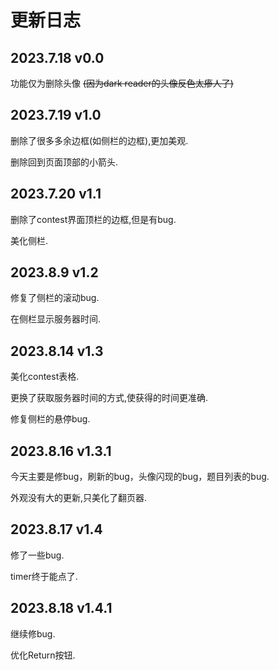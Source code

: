 # 更新日志

## 2023.7.18 v0.0

功能仅为删除头像 ~~(因为dark reader的头像反色太瘆人了)~~

## 2023.7.19 v1.0

删除了很多多余边框(如侧栏的边框),更加美观.

删除回到页面顶部的小箭头.

## 2023.7.20 v1.1

删除了contest界面顶栏的边框,但是有bug.

美化侧栏.

## 2023.8.9 v1.2

修复了侧栏的滚动bug.

在侧栏显示服务器时间.

## 2023.8.14 v1.3

美化contest表格.

更换了获取服务器时间的方式,使获得的时间更准确.

修复侧栏的悬停bug.

## 2023.8.16 v1.3.1

今天主要是修bug，刷新的bug，头像闪现的bug，题目列表的bug.

外观没有大的更新,只美化了翻页器.

## 2023.8.17 v1.4

修了一些bug.

timer终于能点了.

## 2023.8.18 v1.4.1

继续修bug.

优化Return按钮.
